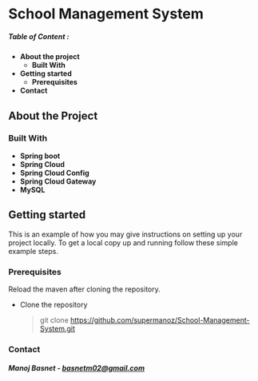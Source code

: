# School Management System

##### Table of Content :
* **About the project**
    * **Built With**
* **Getting started**
    * **Prerequisites**
* **Contact**


## About the Project



### Built With

* **Spring boot**
* **Spring Cloud**
* **Spring Cloud Config**
* **Spring Cloud Gateway**
* **MySQL**

## Getting started

This is an example of how you may give instructions on setting up your project locally. To get a local copy up and running follow these simple example steps.

### Prerequisites

Reload the maven after cloning the repository.

* Clone the repository
    > git clone https://github.com/supermanoz/School-Management-System.git


### Contact
##### Manoj Basnet - <basnetm02@gmail.com>



 
 
 